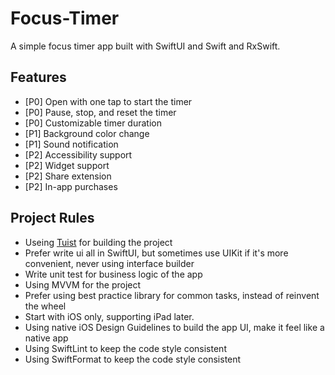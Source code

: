 # Focus-Timer

A simple focus timer app built with SwiftUI and Swift and RxSwift.

## Features
- [P0] Open with one tap to start the timer
- [P0] Pause, stop, and reset the timer
- [P0] Customizable timer duration
- [P1] Background color change
- [P1] Sound notification
- [P2] Accessibility support
- [P2] Widget support
- [P2] Share extension
- [P2] In-app purchases

## Project Rules

- Useing [Tuist](https://docs.tuist.io/) for building the project
- Prefer write ui all in SwiftUI, but sometimes use UIKit if it's more convenient, never using interface builder
- Write unit test for business logic of the app
- Using MVVM for the project
- Prefer using best practice library for common tasks, instead of reinvent the wheel
- Start with iOS only, supporting iPad later.
- Using native iOS Design Guidelines to build the app UI, make it feel like a native app
- Using SwiftLint to keep the code style consistent
- Using SwiftFormat to keep the code style consistent